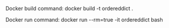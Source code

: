 Docker build command:
docker build -t ordereddict .

Docker run command:
docker run --rm=true -it ordereddict bash

